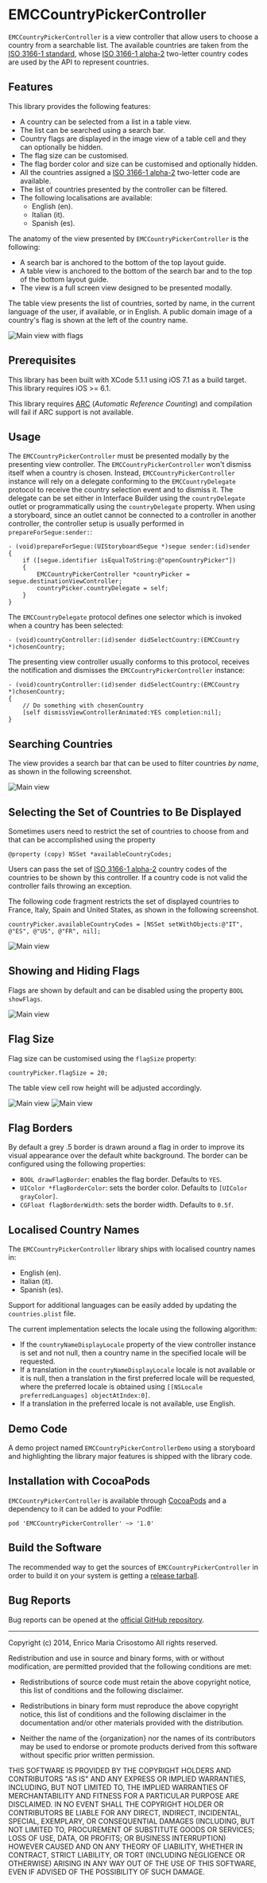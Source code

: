 EMCCountryPickerController
==========================

`EMCCountryPickerController` is a view controller that allow users to choose
a country from a searchable list.  The available countries are taken from the
[ISO 3166-1 standard][iso3166], whose [ISO 3166-1 alpha-2][iso31662] two-letter
country codes are used by the API to represent countries.

[iso3166]: http://en.wikipedia.org/wiki/ISO_3166
[iso31662]: http://en.wikipedia.org/wiki/ISO_3166-1_alpha-2

Features
--------

This library provides the following features:

  * A country can be selected from a list in a table view.
  * The list can be searched using a search bar.
  * Country flags are displayed in the image view of a table cell and they can
    optionally be hidden.
  * The flag size can be customised.
  * The flag border color and size can be customised and optionally hidden.
  * All the countries assigned a [ISO 3166-1 alpha-2][iso31662] two-letter code
    are available.
  * The list of countries presented by the controller can be filtered.
  * The following localisations are available:
    - English (en).
    - Italian (it).
    - Spanish (es).

The anatomy of the view presented by `EMCCountryPickerController` is the
following:

  * A search bar is anchored to the bottom of the top layout guide.
  * A table view is anchored to the bottom of the search bar and to the top of
    the bottom layout guide.
  * The view is a full screen view designed to be presented modally.

The table view presents the list of countries, sorted by name, in the current
language of the user, if available, or in English.  A public domain image of
a country's flag is shown at the left of the country name.

![Main view with flags](/Screenshots/main-view-with-flags.png "Main View with Flags")

Prerequisites
-------------

This library has been built with XCode 5.1.1 using iOS 7.1 as a build target.
This library requires iOS >= 6.1.

This library requires [ARC][arc] (_Automatic Reference Counting_) and
compilation will fail if ARC support is not available.

[arc]: http://en.wikipedia.org/wiki/Automatic_Reference_Counting

Usage
-----

The `EMCCountryPickerController` must be presented modally by the presenting
view controller.  The `EMCCountryPickerController` won't dismiss itself when a
country is chosen.  Instead, `EMCCountryPickerController` instance will rely on
a delegate conforming to the `EMCCountryDelegate` protocol to receive the
country selection event and to dismiss it.  The delegate can be set either in
Interface Builder using the `countryDelegate` outlet or programmatically using
the `countryDelegate` property.  When using a storyboard, since an outlet
cannot be connected to a controller in another controller, the controller setup
is usually performed in `prepareForSegue:sender:`:

```
- (void)prepareForSegue:(UIStoryboardSegue *)segue sender:(id)sender
{
    if ([segue.identifier isEqualToString:@"openCountryPicker"])
    {
        EMCCountryPickerController *countryPicker = segue.destinationViewController;
        countryPicker.countryDelegate = self;
    }
}
```

The `EMCCountryDelegate` protocol defines one selector which is invoked when a
country has been selected:

```
- (void)countryController:(id)sender didSelectCountry:(EMCCountry *)chosenCountry;
```

The presenting view controller usually conforms to this protocol, receives the
notification and dismisses the `EMCCountryPickerController` instance:

```
- (void)countryController:(id)sender didSelectCountry:(EMCCountry *)chosenCountry;
{
    // Do something with chosenCountry
    [self dismissViewControllerAnimated:YES completion:nil];
}
```

Searching Countries
-------------------

The view provides a search bar that can be used to filter countries _by name_,
as shown in the following screenshot.

![Main view](/Screenshots/main-view-search.png "Main View - Search")

Selecting the Set of Countries to Be Displayed
----------------------------------------------

Sometimes users need to restrict the set of countries to choose from and that
can be accomplished using the property

```
@property (copy) NSSet *availableCountryCodes;
```

Users can pass the set of [ISO 3166-1 alpha-2][iso31662] country codes of the
countries to be shown by this controller.  If a country code is not valid the
controller fails throwing an exception.

The following code fragment restricts the set of displayed countries to France,
Italy, Spain and United States, as shown in the following screenshot.

```
countryPicker.availableCountryCodes = [NSSet setWithObjects:@"IT", @"ES", @"US", @"FR", nil];
```

![Main view](/Screenshots/main-view-subset.png "Main View - Subset of Countries")

Showing and Hiding Flags
------------------------

Flags are shown by default and can be disabled using the property
`BOOL showFlags`.

![Main view](/Screenshots/main-view.png "Main View")

Flag Size
---------

Flag size can be customised using the `flagSize` property:

    countryPicker.flagSize = 20;

The table view cell row height will be adjusted accordingly.

![Main view](/Screenshots/main-view-small-flags.png "Main View - Small Flags (Resized to Fit in 20x20)")
![Main view](/Screenshots/main-view-big-flags.png "Main View - Big Flags (Resized to Fit in 80x80)")

Flag Borders
------------

By default a grey .5 border is drawn around a flag in order to improve its
visual appearance over the default white background.  The border can be
configured using the following properties:

  * `BOOL drawFlagBorder`: enables the flag border. Defaults to `YES`.
  * `UIColor *flagBorderColor`: sets the border color. Defaults to
    `[UIColor grayColor]`.
  * `CGFloat flagBorderWidth`: sets the border width. Defaults to `0.5f`.

Localised Country Names
-----------------------

The `EMCCountryPickerController` library ships with localised country names in:

  * English (en).
  * Italian (it).
  * Spanish (es).

Support for additional languages can be easily added by updating the
`countries.plist` file.

The current implementation selects the locale using the following algorithm:

  * If the `countryNameDisplayLocale` property of the view controller instance
    is set and not null, then a country name in the specified locale will be
    requested.
  * If a translation in the `countryNameDisplayLocale` locale is not available
    or it is null, then a translation in the first preferred locale will be
    requested, where the preferred locale is obtained using
    `[[NSLocale preferredLanguages] objectAtIndex:0]`.
  * If a translation in the preferred locale is not available, use English.

Demo Code
---------

A demo project named `EMCCountryPickerControllerDemo` using a storyboard and
highlighting the library major features is shipped with the library code.

Installation with CocoaPods
---------------------------

`EMCCountryPickerController` is available through [CocoaPods][cocoapods] and a
dependency to it can be added to your Podfile:

    pod 'EMCCountryPickerController' ~> '1.0'

[cocoapods]: http://cocoapods.org

Build the Software
------------------

The recommended way to get the sources of `EMCCountryPickerController` in order
to build it on your system is getting a [release tarball][release].

[release]: https://github.com/emcrisostomo/EMCCountryPickerController/releases

Bug Reports
-----------

Bug reports can be opened at the [official GitHub repository][cp].

[cp]: https://github.com/emcrisostomo/EMCCountryPickerController

----
Copyright (c) 2014, Enrico Maria Crisostomo
All rights reserved.

Redistribution and use in source and binary forms, with or without
modification, are permitted provided that the following conditions are met:

* Redistributions of source code must retain the above copyright notice, this
  list of conditions and the following disclaimer.

* Redistributions in binary form must reproduce the above copyright notice,
  this list of conditions and the following disclaimer in the documentation
  and/or other materials provided with the distribution.

* Neither the name of the {organization} nor the names of its
  contributors may be used to endorse or promote products derived from
  this software without specific prior written permission.

THIS SOFTWARE IS PROVIDED BY THE COPYRIGHT HOLDERS AND CONTRIBUTORS "AS IS"
AND ANY EXPRESS OR IMPLIED WARRANTIES, INCLUDING, BUT NOT LIMITED TO, THE
IMPLIED WARRANTIES OF MERCHANTABILITY AND FITNESS FOR A PARTICULAR PURPOSE ARE
DISCLAIMED. IN NO EVENT SHALL THE COPYRIGHT HOLDER OR CONTRIBUTORS BE LIABLE
FOR ANY DIRECT, INDIRECT, INCIDENTAL, SPECIAL, EXEMPLARY, OR CONSEQUENTIAL
DAMAGES (INCLUDING, BUT NOT LIMITED TO, PROCUREMENT OF SUBSTITUTE GOODS OR
SERVICES; LOSS OF USE, DATA, OR PROFITS; OR BUSINESS INTERRUPTION) HOWEVER
CAUSED AND ON ANY THEORY OF LIABILITY, WHETHER IN CONTRACT, STRICT LIABILITY,
OR TORT (INCLUDING NEGLIGENCE OR OTHERWISE) ARISING IN ANY WAY OUT OF THE USE
OF THIS SOFTWARE, EVEN IF ADVISED OF THE POSSIBILITY OF SUCH DAMAGE.
